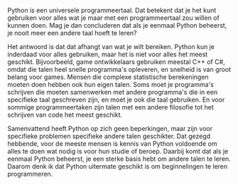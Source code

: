 Python is een universele programmeertaal. Dat betekent dat je het kunt
gebruiken voor alles wat je maar met een programmeertaal zou willen of
kunnen doen. Mag je dan concluderen dat als je eenmaal Python beheerst,
je nooit meer een andere taal hoeft te leren?

Het antwoord is dat dat afhangt van wat je wilt bereiken. Python kun je
inderdaad voor alles gebruiken, maar het is niet voor alles het meest
geschikt. Bijvoorbeeld, game ontwikkelaars gebruiken meestal C++ of C\#,
omdat die talen heel snelle programma's opleveren, en snelheid is van
groot belang voor games. Mensen die complexe statistische berekeningen
moeten doen hebben ook hun eigen talen. Soms moet je programma's
schrijven die moeten samenwerken met andere programma's die in een
specifieke taal geschreven zijn, en moet je ook die taal gebruiken. En
voor sommige programmeertaken zijn talen met een andere filosofie tot
het schrijven van code het meest geschikt.

Samenvattend heeft Python op zich geen beperkingen, maar zijn voor
specifieke problemen specifieke andere talen geschikter. Dat gezegd
hebbende, voor de meeste mensen is kennis van Python voldoende om alles
te doen wat nodig is voor hun studie of beroep. Daarbij komt dat als je
eenmaal Python beheerst, je een sterke basis hebt om andere talen te
leren. Daarom denk ik dat Python uitermate geschikt is om beginnelingen
te leren programmeren.
